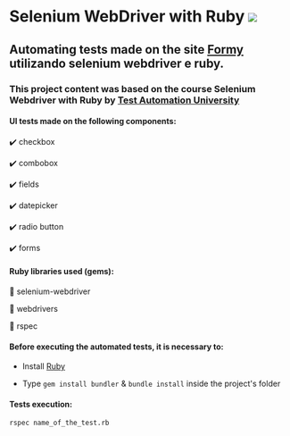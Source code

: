 # Selenium WebDriver with Ruby ![](https://xesque.rocketseat.dev/platform/tech/ruby.svg)



## Automating tests made on the site [Formy](https://formy-project.herokuapp.com) utilizando selenium webdriver e ruby.

### This project content was based on the course Selenium Webdriver with Ruby by [Test Automation University](https://testautomationu.applitools.com)

#### UI tests made on the following components:

✔️ checkbox

✔️ combobox

✔️ fields

✔️ datepicker

✔️ radio button

✔️ forms


#### Ruby libraries used (gems):

:gem: selenium-webdriver

:gem: webdrivers

:gem: rspec
 
#### Before executing the automated tests, it is necessary to:

* Install [Ruby](https://rubyinstaller.org/downloads/)

* Type `gem install bundler` & `bundle install` inside the project's folder


#### Tests execution:
`rspec name_of_the_test.rb`
